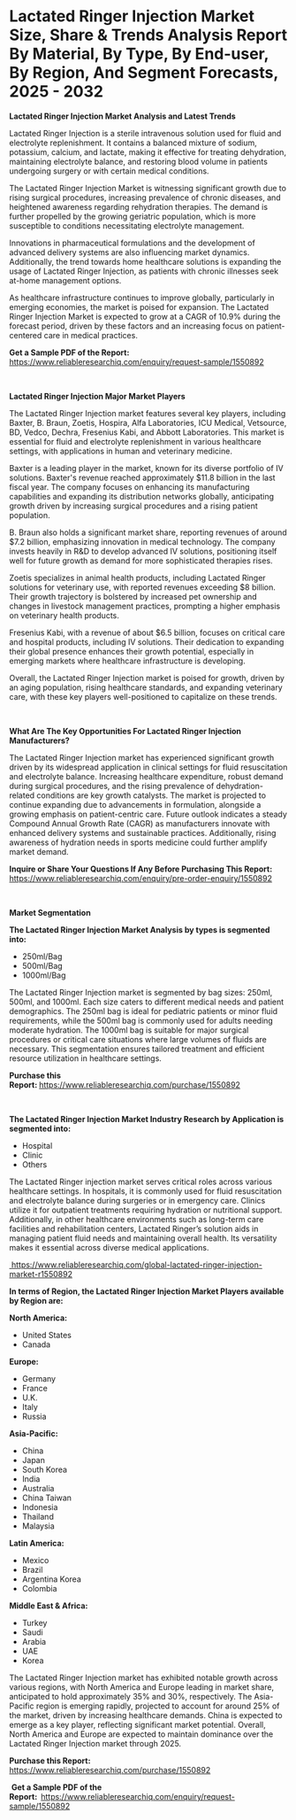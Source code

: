 <p><h1>Lactated Ringer Injection Market Size, Share & Trends Analysis Report By Material, By Type, By End-user, By Region, And Segment Forecasts, 2025 - 2032</h1></p><p><strong>Lactated Ringer Injection Market Analysis and Latest Trends</strong></p>
<p><p>Lactated Ringer Injection is a sterile intravenous solution used for fluid and electrolyte replenishment. It contains a balanced mixture of sodium, potassium, calcium, and lactate, making it effective for treating dehydration, maintaining electrolyte balance, and restoring blood volume in patients undergoing surgery or with certain medical conditions.</p><p>The Lactated Ringer Injection Market is witnessing significant growth due to rising surgical procedures, increasing prevalence of chronic diseases, and heightened awareness regarding rehydration therapies. The demand is further propelled by the growing geriatric population, which is more susceptible to conditions necessitating electrolyte management.</p><p>Innovations in pharmaceutical formulations and the development of advanced delivery systems are also influencing market dynamics. Additionally, the trend towards home healthcare solutions is expanding the usage of Lactated Ringer Injection, as patients with chronic illnesses seek at-home management options.</p><p>As healthcare infrastructure continues to improve globally, particularly in emerging economies, the market is poised for expansion. The Lactated Ringer Injection Market is expected to grow at a CAGR of 10.9% during the forecast period, driven by these factors and an increasing focus on patient-centered care in medical practices.</p></p>
<p><strong>Get a Sample PDF of the Report:&nbsp;</strong> <a href="https://www.reliableresearchiq.com/enquiry/request-sample/1550892?utm_campaign=2744&utm_medium=2&utm_source=Github&utm_content=ia&utm_term=19042025&utm_id=lactated-ringer-injection">https://www.reliableresearchiq.com/enquiry/request-sample/1550892</a></p>
<p>&nbsp;</p>
<p><strong>Lactated Ringer Injection Major Market Players</strong></p>
<p><p>The Lactated Ringer Injection market features several key players, including Baxter, B. Braun, Zoetis, Hospira, Alfa Laboratories, ICU Medical, Vetsource, BD, Vedco, Dechra, Fresenius Kabi, and Abbott Laboratories. This market is essential for fluid and electrolyte replenishment in various healthcare settings, with applications in human and veterinary medicine.</p><p>Baxter is a leading player in the market, known for its diverse portfolio of IV solutions. Baxter's revenue reached approximately $11.8 billion in the last fiscal year. The company focuses on enhancing its manufacturing capabilities and expanding its distribution networks globally, anticipating growth driven by increasing surgical procedures and a rising patient population.</p><p>B. Braun also holds a significant market share, reporting revenues of around $7.2 billion, emphasizing innovation in medical technology. The company invests heavily in R&D to develop advanced IV solutions, positioning itself well for future growth as demand for more sophisticated therapies rises.</p><p>Zoetis specializes in animal health products, including Lactated Ringer solutions for veterinary use, with reported revenues exceeding $8 billion. Their growth trajectory is bolstered by increased pet ownership and changes in livestock management practices, prompting a higher emphasis on veterinary health products.</p><p>Fresenius Kabi, with a revenue of about $6.5 billion, focuses on critical care and hospital products, including IV solutions. Their dedication to expanding their global presence enhances their growth potential, especially in emerging markets where healthcare infrastructure is developing.</p><p>Overall, the Lactated Ringer Injection market is poised for growth, driven by an aging population, rising healthcare standards, and expanding veterinary care, with these key players well-positioned to capitalize on these trends.</p></p>
<p>&nbsp;</p>
<p><strong>What Are The Key Opportunities For Lactated Ringer Injection Manufacturers?</strong></p>
<p><p>The Lactated Ringer Injection market has experienced significant growth driven by its widespread application in clinical settings for fluid resuscitation and electrolyte balance. Increasing healthcare expenditure, robust demand during surgical procedures, and the rising prevalence of dehydration-related conditions are key growth catalysts. The market is projected to continue expanding due to advancements in formulation, alongside a growing emphasis on patient-centric care. Future outlook indicates a steady Compound Annual Growth Rate (CAGR) as manufacturers innovate with enhanced delivery systems and sustainable practices. Additionally, rising awareness of hydration needs in sports medicine could further amplify market demand.</p></p>
<p><strong>Inquire or Share Your Questions If Any Before Purchasing This Report:</strong> <a href="https://www.reliableresearchiq.com/enquiry/pre-order-enquiry/1550892?utm_campaign=2744&utm_medium=2&utm_source=Github&utm_content=ia&utm_term=19042025&utm_id=lactated-ringer-injection">https://www.reliableresearchiq.com/enquiry/pre-order-enquiry/1550892</a></p>
<p>&nbsp;</p>
<p><strong>Market Segmentation</strong></p>
<p><strong>The Lactated Ringer Injection Market Analysis by types is segmented into:</strong></p>
<p><ul><li>250ml/Bag</li><li>500ml/Bag</li><li>1000ml/Bag</li></ul></p>
<p><p>The Lactated Ringer Injection market is segmented by bag sizes: 250ml, 500ml, and 1000ml. Each size caters to different medical needs and patient demographics. The 250ml bag is ideal for pediatric patients or minor fluid requirements, while the 500ml bag is commonly used for adults needing moderate hydration. The 1000ml bag is suitable for major surgical procedures or critical care situations where large volumes of fluids are necessary. This segmentation ensures tailored treatment and efficient resource utilization in healthcare settings.</p></p>
<p><strong>Purchase this Report:&nbsp;</strong><a href="https://www.reliableresearchiq.com/purchase/1550892?utm_campaign=2744&utm_medium=2&utm_source=Github&utm_content=ia&utm_term=19042025&utm_id=lactated-ringer-injection">https://www.reliableresearchiq.com/purchase/1550892</a></p>
<p>&nbsp;</p>
<p><strong>The Lactated Ringer Injection Market Industry Research by Application is segmented into:</strong></p>
<p><ul><li>Hospital</li><li>Clinic</li><li>Others</li></ul></p>
<p><p>The Lactated Ringer injection market serves critical roles across various healthcare settings. In hospitals, it is commonly used for fluid resuscitation and electrolyte balance during surgeries or in emergency care. Clinics utilize it for outpatient treatments requiring hydration or nutritional support. Additionally, in other healthcare environments such as long-term care facilities and rehabilitation centers, Lactated Ringer’s solution aids in managing patient fluid needs and maintaining overall health. Its versatility makes it essential across diverse medical applications.</p></p>
<p><a href="https://www.reliableresearchiq.com/global-lactated-ringer-injection-market-r1550892?utm_campaign=2744&utm_medium=2&utm_source=Github&utm_content=ia&utm_term=19042025&utm_id=lactated-ringer-injection">&nbsp;https://www.reliableresearchiq.com/global-lactated-ringer-injection-market-r1550892</a></p>
<p><strong>In terms of Region, the Lactated Ringer Injection Market Players available by Region are:</strong></p>
<p>
    <p> <strong> North America: </strong>
        <ul>
            <li>United States</li>
            <li>Canada</li>
        </ul>
        </p> 
    <p> <strong> Europe: </strong>
        <ul>
            <li>Germany</li>
            <li>France</li>
            <li>U.K.</li>
            <li>Italy</li>
            <li>Russia</li>
        </ul>
        </p> 
    <p> <strong> Asia-Pacific: </strong>
        <ul>
            <li>China</li>
            <li>Japan</li>
            <li>South Korea</li>
            <li>India</li>
            <li>Australia</li>
            <li>China Taiwan</li>
            <li>Indonesia</li>
            <li>Thailand</li>
            <li>Malaysia</li>
        </ul>
        </p> 
    <p> <strong> Latin America: </strong>
        <ul>
            <li>Mexico</li>
            <li>Brazil</li>
            <li>Argentina Korea</li>
            <li>Colombia</li>
        </ul>
        </p> 
    <p> <strong> Middle East & Africa: </strong>
        <ul>
            <li>Turkey</li>
            <li>Saudi</li>
            <li>Arabia</li>
            <li>UAE</li>
            <li>Korea</li>
        </ul>
    </p>
    </p>
<p><p>The Lactated Ringer Injection market has exhibited notable growth across various regions, with North America and Europe leading in market share, anticipated to hold approximately 35% and 30%, respectively. The Asia-Pacific region is emerging rapidly, projected to account for around 25% of the market, driven by increasing healthcare demands. China is expected to emerge as a key player, reflecting significant market potential. Overall, North America and Europe are expected to maintain dominance over the Lactated Ringer Injection market through 2025.</p></p>
<p><strong>Purchase this Report: </strong><a href="https://www.reliableresearchiq.com/purchase/1550892?utm_campaign=2744&utm_medium=2&utm_source=Github&utm_content=ia&utm_term=19042025&utm_id=lactated-ringer-injection">https://www.reliableresearchiq.com/purchase/1550892</a></p>
<p>&nbsp;<strong>Get a Sample PDF of the Report:&nbsp;&nbsp;</strong><a href="https://www.reliableresearchiq.com/enquiry/request-sample/1550892?utm_campaign=2744&utm_medium=2&utm_source=Github&utm_content=ia&utm_term=19042025&utm_id=lactated-ringer-injection">https://www.reliableresearchiq.com/enquiry/request-sample/1550892</a></p>
<p><strong></strong></p>
<p><p></p><p></p><p></p></p>